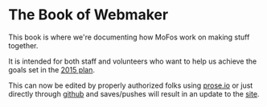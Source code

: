 The Book of Webmaker
=====

This book is where we're documenting how MoFos work on making stuff together.

It is intended for both staff and volunteers who want to help us achieve the goals set in the [2015 plan](/learning2015/plan).

This can now be edited by properly authorized folks using [prose.io](http://prose.io/#MozillaFoundation/book.webmaker.org) or just directly through [github](https://github.com/MozillaFoundation/book.webmaker.org/) and saves/pushes will result in an update to the [site](http://mofobook.s3-website-us-west-2.amazonaws.com/).

